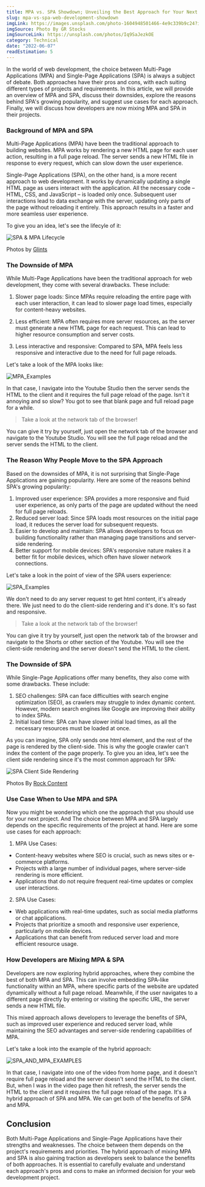 ```yaml
---
title: MPA vs. SPA Showdown; Unveiling the Best Approach for Your Next Web Project
slug: mpa-vs-spa-web-development-showdown
imgLink: https://images.unsplash.com/photo-1604948501466-4e9c339b9c24?ixlib=rb-4.0.3&ixid=M3wxMjA3fDB8MHxwaG90by1wYWdlfHx8fGVufDB8fHx8fA%3D%3D&auto=format&fit=crop&w=2070&q=80
imgSource: Photo By GR Stocks
imgSourceLink: https://unsplash.com/photos/Iq9SaJezkOE
category: Technical
date: "2022-06-07"
readEstimation: 5
---
```


In the world of web development, the choice between Multi-Page Applications (MPA) and Single-Page Applications (SPA) is always a subject of debate. Both approaches have their pros and cons, with each suiting different types of projects and requirements. In this article, we will provide an overview of MPA and SPA, discuss their downsides, explore the reasons behind SPA's growing popularity, and suggest use cases for each approach. Finally, we will discuss how developers are now mixing MPA and SPA in their projects.

### Background of MPA and SPA

Multi-Page Applications (MPA) have been the traditional approach to building websites. MPA works by rendering a new HTML page for each user action, resulting in a full page reload. The server sends a new HTML file in response to every request, which can slow down the user experience.

Single-Page Applications (SPA), on the other hand, is a more recent approach to web development. It works by dynamically updating a single HTML page as users interact with the application. All the necessary code – HTML, CSS, and JavaScript – is loaded only once. Subsequent user interactions lead to data exchange with the server, updating only parts of the page without reloading it entirely. This approach results in a faster and more seamless user experience.

To give you an idea, let's see the lifecyle of it:

![SPA & MPA Lifecycle](https://glints.com/id/lowongan/wp-content/uploads/2020/12/spa-mpa-lifecycle.jpg)

Photos by [Glints](https://glints.com/id/lowongan/wp-content/uploads/2020/12/spa-mpa-lifecycle.jpg)

### The Downside of MPA

While Multi-Page Applications have been the traditional approach for web development, they come with several drawbacks. These include:

1. Slower page loads: Since MPAs require reloading the entire page with each user interaction, it can lead to slower page load times, especially for content-heavy websites.

2. Less efficient: MPA often requires more server resources, as the server must generate a new HTML page for each request. This can lead to higher resource consumption and server costs.
3. Less interactive and responsive: Compared to SPA, MPA feels less responsive and interactive due to the need for full page reloads.

Let's take a look of the MPA looks like:

![MPA_Examples](https://s11.gifyu.com/images/SuUbX.gif)

In that case, I navigate into the Youtube Studio then the server sends the HTML to the client and it requires the full page reload of the page. Isn't it annoying and so slow? You got to see that blank page and full reload page for a while.

> Take a look at the network tab of the browser!

You can give it try by yourself, just open the network tab of the browser and navigate to the Youtube Studio. You will see the full page reload and the server sends the HTML to the client.

### The Reason Why People Move to the SPA Approach

Based on the downsides of MPA, it is not surprising that Single-Page Applications are gaining popularity. Here are some of the reasons behind SPA's growing popularity:

1.  Improved user experience: SPA provides a more responsive and fluid user experience, as only parts of the page are updated without the need for full page reloads.
2.  Reduced server load: Since SPA loads most resources on the initial page load, it reduces the server load for subsequent requests.
3.  Easier to develop and maintain: SPA allows developers to focus on building functionality rather than managing page transitions and server-side rendering.
4.  Better support for mobile devices: SPA's responsive nature makes it a better fit for mobile devices, which often have slower network connections.

Let's take a look in the point of view of the SPA users experience:

![SPA_Examples](https://s12.gifyu.com/images/SuUzb.gif)

We don't need to do any server request to get html content, it's already there. We just need to do the client-side rendering and it's done. It's so fast and responsive.

> Take a look at the network tab of the browser!

You can give it try by yourself, just open the network tab of the browser and navigate to the Shorts or other section of the Youtube. You will see the client-side rendering and the server doesn't send the HTML to the client.

### The Downside of SPA

While Single-Page Applications offer many benefits, they also come with some drawbacks. These include:

1.  SEO challenges: SPA can face difficulties with search engine optimization (SEO), as crawlers may struggle to index dynamic content. However, modern search engines like Google are improving their ability to index SPAs.
2.  Initial load time: SPA can have slower initial load times, as all the necessary resources must be loaded at once.

As you can imagine, SPA only sends one html element, and the rest of the page is rendered by the client-side. This is why the google crawler can't index the content of the page properly. To give you an idea, let's see the client side rendering since it's the most common approach for SPA:

![SPA Client Side Rendering](https://s3.amazonaws.com/scribblelive-com-prod/wp-content/uploads/sites/4/2020/10/CSR.png)

Photos By [Rock Content](https://rockcontent.com/)

### Use Case When to Use MPA and SPA

Now you might be wondering which one the approach that you should use for your next project. And The choice between MPA and SPA largely depends on the specific requirements of the project at hand. Here are some use cases for each approach:

1.  MPA Use Cases:

- Content-heavy websites where SEO is crucial, such as news sites or e-commerce platforms.
- Projects with a large number of individual pages, where server-side rendering is more efficient.
- Applications that do not require frequent real-time updates or complex user interactions.

2.  SPA Use Cases:

- Web applications with real-time updates, such as social media platforms or chat applications.
- Projects that prioritize a smooth and responsive user experience, particularly on mobile devices.
- Applications that can benefit from reduced server load and more efficient resource usage.

### How Developers are Mixing MPA & SPA

Developers are now exploring hybrid approaches, where they combine the best of both MPA and SPA. This can involve embedding SPA-like functionality within an MPA, where specific parts of the website are updated dynamically without a full page reload. Meanwhile, if the user navigates to a different page directly by entering or visiting the specific URL, the server sends a new HTML file.

This mixed approach allows developers to leverage the benefits of SPA, such as improved user experience and reduced server load, while maintaining the SEO advantages and server-side rendering capabilities of MPA.

Let's take a look into the example of the hybrid approach:

![SPA_AND_MPA_EXAMPLES](https://s12.gifyu.com/images/SuUse.gif)

In that case, I navigate into one of the video from home page, and it doesn't require full page reload and the server doesn't send the HTML to the client. But, when I was in the video page then hit refresh, the server sends the HTML to the client and it requires the full page reload of the page. It's a hybrid approach of SPA and MPA. We can get both of the benefits of SPA and MPA.

## Conclusion

Both Multi-Page Applications and Single-Page Applications have their strengths and weaknesses. The choice between them depends on the project's requirements and priorities. The hybrid approach of mixing MPA and SPA is also gaining traction as developers seek to balance the benefits of both approaches. It is essential to carefully evaluate and understand each approach's pros and cons to make an informed decision for your web development project.
